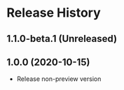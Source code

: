 # Release History

## 1.1.0-beta.1 (Unreleased)


## 1.0.0 (2020-10-15)

- Release non-preview version
